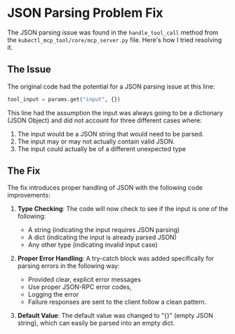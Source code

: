 # JSON Parsing Problem Fix

The JSON parsing issue was found in the `handle_tool_call` method from the `kubectl_mcp_tool/core/mcp_server.py` file. Here's how I tried resolving it.

## The Issue
The original code had the potential for a JSON parsing issue at this line: 
```python
tool_input = params.get("input", {})
```
This line had the assumption the input was always going to be a dictionary (JSON Object) and did not account for three different cases where:
1. The input would be a JSON string that would need to be parsed.
2. The input may or may not actually contain valid JSON.
3. The input could actually be of a different unexpected type

## The Fix
The fix introduces proper handling of JSON with the following code improvements:

1. **Type Checking**: The code will now check to see if the input is one of the following:   
   - A string (indicating the input requires JSON parsing)   
   - A dict (indicating the input is already parsed JSON)   
   - Any other type (indicating invalid input case) 
   
2. **Proper Error Handling**: A try-catch block was added specifically for parsing errors in the following way:    
   - Provided clear, explicit error messages   
   - Use proper JSON-RPC error codes,   
   - Logging the error   
   - Failure responses are sent to the client follow a clean pattern.

3. **Default Value**:  The default value was changed to "{}" (empty JSON string), which can easily be parsed into an empty dict.